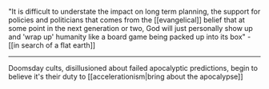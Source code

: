 "It is difficult to understate the impact on long term planning, the support for policies and politicians that comes from the [[evangelical]] belief that at some point in the next generation or two, God will just personally show up and 'wrap up' humanity like a board game being packed up into its box" - [[in search of a flat earth]]

-------------------

Doomsday cults, disillusioned about failed apocalyptic predictions, begin to believe it's their duty to [[accelerationism|bring about the apocalypse]]
